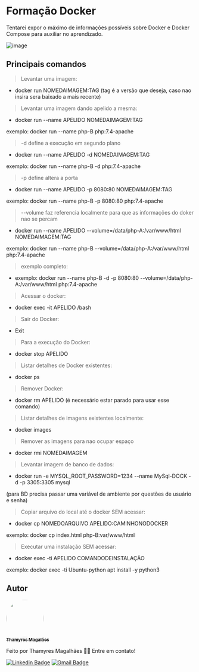# Formação Docker 

Tentarei expor o máximo de informações possíveis sobre Docker e Docker Compose para auxiliar no aprendizado.

![image](https://user-images.githubusercontent.com/24790794/192305550-13571a03-3837-45ff-924c-ab59d32f2354.png)

## Principais comandos

> Levantar uma imagem: 

- docker run NOMEDAIMAGEM:TAG 
(tag é a versão que deseja, caso nao insira sera baixado a mais recente)


> Levantar uma imagem dando apelido a mesma: 

- docker run --name APELIDO NOMEDAIMAGEM:TAG

exemplo: docker run --name php-B php:7.4-apache


> -d define a execução em segundo plano

- docker run --name APELIDO -d NOMEDAIMAGEM:TAG

exemplo: docker run --name php-B -d php:7.4-apache


> -p define altera a porta

- docker run --name APELIDO -p 8080:80 NOMEDAIMAGEM:TAG

exemplo: docker run --name php-B -p 8080:80 php:7.4-apache


> --volume faz referencia localmente para que as informações do doker nao se percam

- docker run --name APELIDO --volume=/data/php-A:/var/www/html NOMEDAIMAGEM:TAG

exemplo: docker run --name php-B --volume=/data/php-A:/var/www/html php:7.4-apache


> exemplo completo: 

- exemplo: docker run --name php-B -d -p 8080:80 --volume=/data/php-A:/var/www/html php:7.4-apache



> Acessar o docker: 

- docker exec -it APELIDO /bash


> Sair do Docker:

- Exit


> Para a execução do Docker: 

- docker stop APELIDO


> Listar detalhes de Docker existentes: 

- docker ps


> Remover Docker:

- docker rm APELIDO (é necessário estar parado para usar esse comando) 


> Listar detalhes de imagens existentes localmente:

- docker images


> Remover as imagens para nao ocupar espaço

- docker rmi NOMEDAIMAGEM


> Levantar imagem de banco de dados: 

 - docker run -e MYSQL_ROOT_PASSWORD=1234 --name MySql-DOCK -d -p 3305:3305 mysql
 
 (para BD precisa passar uma variável de ambiente por questões de usuário e senha)


> Copiar arquivo do local até o docker SEM acessar: 

- docker cp NOMEDOARQUIVO APELIDO:CAMINHONODOCKER

exemplo: docker cp index.html php-B:var/www/html


> Executar uma instalação SEM acessar: 

- docker exec -ti APELIDO COMANDODEINSTALAÇÃO

exemplo: docker exec -ti Ubuntu-python apt install -y python3


## Autor

<a href="https://www.linkedin.com/in/thamyres-magalhaes/">
 <img style="border-radius: 50%;" src="https://avatars.githubusercontent.com/u/24790794?v=4" width="100px;" alt=""/>
 <br />
 <sub><b>Thamyres Magalães</b></sub></a> <a href="https://www.linkedin.com/in/thamyres-magalhaes/" title="LinkedIn"></a>
 
Feito por Thamyres Magalhães 👋🏽 Entre em contato!

[![Linkedin Badge](https://img.shields.io/badge/-Thamyres-blue?style=flat-square&logo=Linkedin&logoColor=white&link=https://www.linkedin.com/in/thamyres-magalhaes/)](https://www.linkedin.com/in/thamyres-magalhaes/)
[![Gmail Badge](https://img.shields.io/badge/-pink.thamyres@gmail.com-c14438?style=flat-square&logo=Gmail&logoColor=white&link=mailto:pink.thamyres@gmail.com)](mailto:pink.thamyres@gmail.com)

